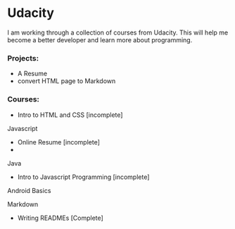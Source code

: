 # Udacity
I am working through a collection of courses from Udacity. 
This will help me become a better developer and learn more about programming. 



### Projects:
- A Resume
- convert HTML page to Markdown

### Courses:
- Intro to HTML and CSS [incomplete]



Javascript 
- Online Resume [incomplete]
- 

Java
- Intro to Javascript Programming [incomplete]

Android Basics


Markdown 
- Writing READMEs [Complete]

